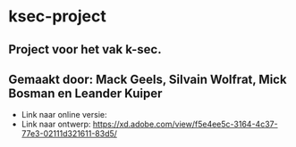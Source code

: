 # ksec-project

Project voor het vak k-sec.
-
Gemaakt door: Mack Geels, Silvain Wolfrat, Mick Bosman en Leander Kuiper
-

- Link naar online versie:
- Link naar ontwerp: https://xd.adobe.com/view/f5e4ee5c-3164-4c37-77e3-02111d321611-83d5/


